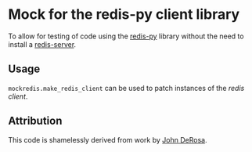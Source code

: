 # Mock for the redis-py client library

To allow for testing of code using the [redis-py][redis-py] library without
the need to install a [redis-server][redis].

## Usage

`mockredis.make_redis_client` can be used to patch instances of the *redis client*. 

## Attribution

This code is shamelessly derived from work by [John DeRosa][john].

[redis-py]: https://github.com/andymccurdy/redis-py
[redis]:    http://redis.io
[john]:     http://seeknuance.com/2012/02/18/replacing-redis-with-a-python-mock/

